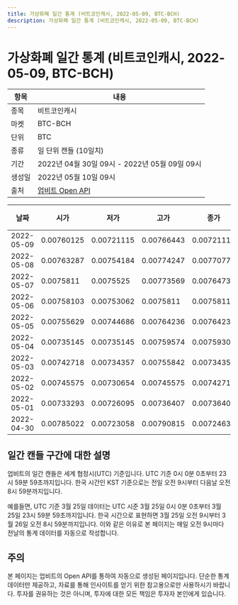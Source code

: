 ```yaml
---
title: 가상화폐 일간 통계 (비트코인캐시, 2022-05-09, BTC-BCH)
description: 가상화폐 일간 통계 (비트코인캐시, 2022-05-09, BTC-BCH)
---
```



가상화폐 일간 통계 (비트코인캐시, 2022-05-09, BTC-BCH)
===

|항목|내용|
|--|--|
|종목|비트코인캐시|
|마켓|BTC-BCH|
|단위|BTC|
|종류|일 단위 캔들 (10일치)|
|기간|2022년 04월 30일 09시 - 2022년 05월 09일 09시|
|생성일|2022년 05월 10일 09시|
|출처|[업비트 Open API](https://docs.upbit.com)|


|날짜|시가|저가|고가|종가|비고|
|--|--|--|--|--|--|
|2022-05-09|0.00760125|0.00721115|0.00766443|0.00721115|    |
|2022-05-08|0.00763287|0.00754184|0.00774247|0.00770774|    |
|2022-05-07|0.0075811|0.0075525|0.00773569|0.00764731|    |
|2022-05-06|0.00758103|0.00753062|0.0075811|0.0075811|    |
|2022-05-05|0.00755629|0.00744686|0.00764236|0.00764236|    |
|2022-05-04|0.00735145|0.00735145|0.00759574|0.00759308|    |
|2022-05-03|0.00742718|0.00734357|0.00755842|0.00734357|    |
|2022-05-02|0.00745575|0.00730654|0.00745575|0.00742718|    |
|2022-05-01|0.00733293|0.00726095|0.00736407|0.00736407|    |
|2022-04-30|0.00785022|0.00723058|0.00790815|0.00724638|    |


일간 캔들 구간에 대한 설명
---


업비트의 일간 캔들은 세계 협정시(UTC) 기준입니다. 
UTC 기준 0시 0분 0초부터 23시 59분 59초까지입니다. 
한국 시간인 KST 기준으로는 전일 오전 9시부터 다음날 오전 8시 59분까지입니다. 


예를들면, UTC 기준 3월 25일 데이터는 UTC 시준 3월 25일 0시 0분 0초부터 3월 25일 23시 59분 59초까지입니다. 
한국 시간으로 표현하면 3월 25일 오전 9시부터 3월 26일 오전 8시 59분까지입니다. 
이와 같은 이유로 본 페이지는 매일 오전 9시마다 전날의 통계 데이터를 자동으로 작성합니다. 


주의
---


본 페이지는 업비트의 Open API를 통하여 자동으로 생성된 페이지입니다. 
단순한 통계 데이터만 제공하고, 자료를 통해 인사이트를 얻기 위한 참고용으로만 사용하시기 바랍니다. 
투자를 권유하는 것은 아니며, 투자에 대한 모든 책임은 투자자 본인에게 있습니다. 
